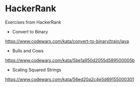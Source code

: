 # HackerRank
Exercises from HackerRank

* Convert to Binary

https://www.codewars.com/kata/convert-to-binary/train/java

* Bulls and Cows

https://www.codewars.com/kata/5be1a950d2055d589500005b

* Scaling Squared Strings

https://www.codewars.com/kata/56ed20a2c4e5d69155000301